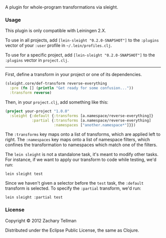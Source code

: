 A plugin for whole-program transformations via sleight.

### Usage

This plugin is only compatible with Leiningen 2.X.

To use in all projects, add `[lein-sleight "0.2.0-SNAPSHOT"]` to the `:plugins` vector of your `:user` profile in `~/.lein/profiles.clj`.  

To use for a specific project, add `[lein-sleight "0.2.0-SNAPSHOT"]` to the `:plugins` vector in `project.clj`.

---

First, define a transform in your project or one of its dependencies.

```clj
(sleight.core/def-transform reverse-everything
  :pre (fn [] (println "Get ready for some confusion..."))
  :transform reverse)
```

Then, in your `project.clj`, add something like this:

```clj
(project your-project "1.0.0"
  :sleight {:default {:transforms [a.namespace/reverse-everything]}
            :partial {:transforms [a.namespace/reverse-everything]
	                  :namespaces ["another.namespace*"]}})
```

The `:transforms` key maps onto a list of transforms, which are applied left to right.  The `:namespaces` key maps onto a list of namespace filters, which confines the transformation to namespaces which match one of the filters.

The `lein sleight` is not a standalone task, it's meant to modify other tasks.  For instance, if we want to apply our transform to code while testing, we'd run:

```
lein sleight test
```

Since we haven't given a selector before the `test` task, the `:default` transform is selected.  To specify the `:partial` transform, we'd run:

```
lein sleight :partial test
```

### License

Copyright © 2012 Zachary Tellman

Distributed under the Eclipse Public License, the same as Clojure.
